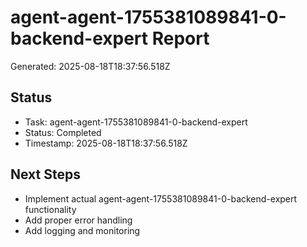 # agent-agent-1755381089841-0-backend-expert Report

Generated: 2025-08-18T18:37:56.518Z

## Status
- Task: agent-agent-1755381089841-0-backend-expert
- Status: Completed
- Timestamp: 2025-08-18T18:37:56.518Z

## Next Steps
- Implement actual agent-agent-1755381089841-0-backend-expert functionality
- Add proper error handling
- Add logging and monitoring
